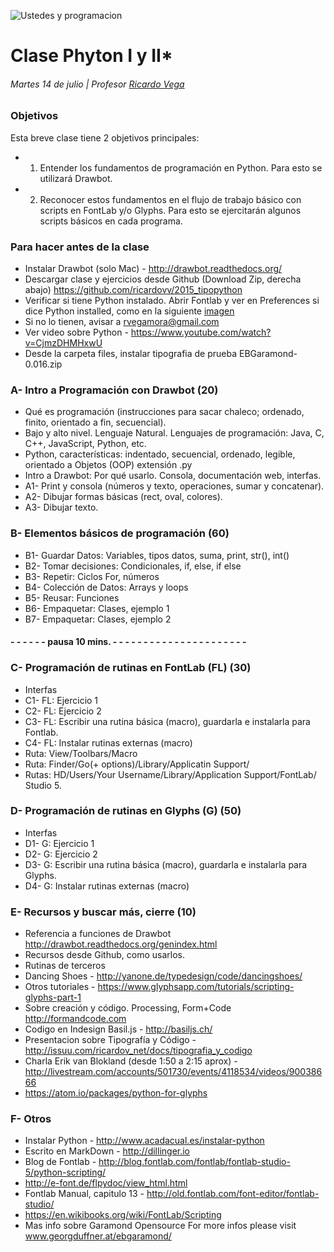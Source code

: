 ![Ustedes y programacion](http://meseconomie.com/wp-content/uploads/2012/07/chat-hugs.jpg)

# Clase Phyton I y II*
###### Martes 14 de julio | Profesor [Ricardo Vega](www.ricardov.cl)

### Objetivos
Esta breve clase tiene 2 objetivos principales: 
- 1. Entender los fundamentos de programación en Python. Para esto se utilizará Drawbot.
- 2. Reconocer estos fundamentos en el flujo de trabajo básico con scripts en FontLab y/o Glyphs. Para esto se ejercitarán algunos scripts básicos en cada programa. 

### Para hacer antes de la clase
- Instalar Drawbot (solo Mac) - http://drawbot.readthedocs.org/
- Descargar clase y ejercicios desde Github (Download Zip, derecha abajo) https://github.com/ricardovv/2015_tipopython 
- Verificar si tiene Python instalado. Abrir Fontlab y ver en Preferences si dice Python installed, como en la siguiente [imagen](https://raw.githubusercontent.com/ricardovv/2015_tipopython/master/img/fontlabProperties.png)
- Si no lo tienen, avisar a rvegamora@gmail.com
- Ver video sobre Python - https://www.youtube.com/watch?v=CjmzDHMHxwU
- Desde la carpeta files, instalar tipografia de prueba EBGaramond-0.016.zip
 
### A- Intro a Programación con Drawbot (20)
- Qué es programación (instrucciones para sacar chaleco; ordenado, finito, orientado a fin, secuencial).
- Bajo y alto nivel. Lenguaje Natural. Lenguajes de programación: Java, C, C++, JavaScript, Python, etc.  
- Python, características: indentado, secuencial, ordenado, legible, orientado a Objetos (OOP) extensión .py
- Intro a Drawbot: Por qué usarlo. Consola, documentación web, interfas. 
- A1- Print y consola (números y texto, operaciones, sumar y concatenar).
- A2- Dibujar formas básicas (rect, oval, colores).
- A3- Dibujar texto.

### B- Elementos básicos de programación (60)
- B1- Guardar Datos: Variables, tipos datos, suma, print, str(), int()
- B2- Tomar decisiones: Condicionales, if, else, if else
- B3- Repetir: Ciclos For, números
- B4- Colección de Datos: Arrays y loops
- B5- Reusar: Funciones
- B6- Empaquetar: Clases, ejemplo 1
- B7- Empaquetar: Clases, ejemplo 2

#### - - - - - - pausa 10 mins. - - - - - - - - - - - - - - - - - - - - - - 

### C- Programación de rutinas en FontLab (FL) (30)
- Interfas
- C1- FL: Ejercicio 1 
- C2- FL: Ejercicio 2 
- C3- FL: Escribir una rutina básica (macro), guardarla e instalarla para Fontlab.  
- C4- FL: Instalar rutinas externas (macro) 
- Ruta: View/Toolbars/Macro
- Ruta: Finder/Go(+ options)/Library/Applicatin Support/ 
- Rutas: HD/Users/Your Username/Library/Application Support/FontLab/ Studio 5.
 
### D- Programación de rutinas en Glyphs (G) (50)
- Interfas
- D1- G: Ejercicio 1 
- D2- G: Ejercicio 2 
- D3- G: Escribir una rutina básica (macro), guardarla e instalarla para Glyphs.  
- D4- G: Instalar rutinas externas (macro)

### E- Recursos y buscar más, cierre (10)
- Referencia a funciones de Drawbot http://drawbot.readthedocs.org/genindex.html 
- Recursos desde Github, como usarlos.  
- Rutinas de terceros 
- Dancing Shoes - http://yanone.de/typedesign/code/dancingshoes/
- Otros tutoriales - https://www.glyphsapp.com/tutorials/scripting-glyphs-part-1
- Sobre creación y código. Processing, Form+Code http://formandcode.com  
- Codigo en Indesign Basil.js - http://basiljs.ch/
- Presentacion sobre Tipografía y Código - http://issuu.com/ricardov_net/docs/tipografia_y_codigo
- Charla Erik van Blokland (desde 1:50 a 2:15 aprox) - http://livestream.com/accounts/501730/events/4118534/videos/90038666
- https://atom.io/packages/python-for-glyphs

### F- Otros
- Instalar Python - http://www.acadacual.es/instalar-python 
- Escrito en MarkDown - http://dillinger.io 
- Blog de Fontlab - http://blog.fontlab.com/fontlab/fontlab-studio-5/python-scripting/
- http://e-font.de/flpydoc/view_html.html
- Fontlab Manual, capitulo 13 - http://old.fontlab.com/font-editor/fontlab-studio/
- https://en.wikibooks.org/wiki/FontLab/Scripting
- Mas info sobre Garamond Opensource For more infos please visit www.georgduffner.at/ebgaramond/


